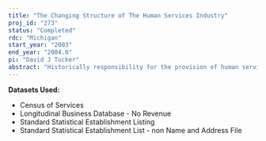 ```yaml
---
title: "The Changing Structure of The Human Services Industry"
proj_id: "273"
status: "Completed"
rdc: "Michigan"
start_year: "2003"
end_year: "2004.0"
pi: "David J Tucker"
abstract: "Historically responsibility for the provision of human services in the United States has been shared between public and private nonprofit forms of organization. This has changed substantially in the last thirty years with the increasing commercialization of the human services industry as evidenced by the increasing presence of for-profit organizations. While this change in the mix of organizational forms in this industry has resulted in a great deal of literature debating its nature, desirability and future implications, there has been little emphasis on testing arguments about how it occurred or empirically examining its effects. One important reason for this has been an absence of good quality longitudinal data. A second reason has been a tendency among researchers and analysts to emphasize description, prescription or evaluation in their studies, as opposed to explanation and the development of validated theoretical knowledge. Hence, using advanced forms of analysis to deepen theoretical understanding of factors contributing to this change and it effects has not been a central concern. This research proposes to address these constraints first by working to obtain good longitudinal data by modifying the Longitudinal Business Database (LBD) and second, by using macro-level theories of organization to develop hypotheses about how this change occurred as well as about the nature of the processes underlying certain of its effects. First, on modifying the LBD, we propose to do this by linking with the Standard Statistical Establishment List (SSEL) and subsequently coding a variable from 1974 to the present for all 5 four digit industries in the 8300 SIC code classification (Social Services) that accurately differentiates establishments in these industries by legal form, i.e., whether or not they are tax-exempt. This not only will result in data appropriate for our research but also will produce significant benefits for the Census Bureau in the form of improved data quality and population estimates and, to a lesser degree, improved methodology. Subsequent to improving the LBD, we propose to focus initially on two questions about changes in the 5 four digit industries in the 8300 (Social Services) SIC code. The first question concerns transformations in legal form, from tax-exempt (nonprofit) to taxable (for-profit) status, and inquires into the survival value to an establishment of changing its legal form from nonprofit to for-profit, or vice versa, i.e., does the risk of dying increase or decrease as a result of such transformations. The second question concerns how variation over time in local environmental conditions affects the mix of legal forms of establishments in that environment by how it influences their rates of births and deaths. We anticipate that the answers to these questions will be of substantial interest to other researchers as well as to analysts, decision-makers and administrators."
---
```


**Datasets Used:**

  - Census of Services 
  - Longitudinal Business Database - No Revenue 
  - Standard Statistical Establishment Listing 
  - Standard Statistical Establishment List - non Name and Address File 

